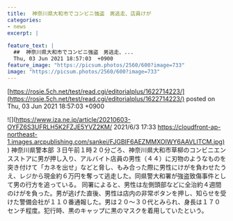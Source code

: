 ```yaml
---
title:  神奈川県大和市でコンビニ強盗　男逃走、店員けが  
categories:
- news
excerpt: |
  
feature_text: |
  ##  神奈川県大和市でコンビニ強盗　男逃走、...
  Thu, 03 Jun 2021 18:57:03  +0900
feature_image: "https://picsum.photos/2560/600?image=733"
image: "https://picsum.photos/2560/600?image=733"
---
```


[https://rosie.5ch.net/test/read.cgi/editorialplus/1622714223/](https://rosie.5ch.net/test/read.cgi/editorialplus/1622714223/)
posted on Thu, 03 Jun 2021 18:57:03  +0900

<!--more-->

![](https://www.iza.ne.jp/article/20210603-OYFZ6S3UFRLH5K2FZJE5YVZ2KM/ 2021/6/3 17:33 [https://cloudfront-ap-northeast-1.images.arcpublishing.com/sankei/FJGBIF6AEZMMXOIWY6AAVLITCM.jpg)](https://cloudfront-ap-northeast-1.images.arcpublishing.com/sankei/FJGBIF6AEZMMXOIWY6AAVLITCM.jpg)) 神奈川県警本部 ３日午前１時２０分ごろ、神奈川県大和市草柳のコンビニエンスストアに男が押し入り、アルバイト店員の男性（４４）に刃物のようなものを突き付けて「カネを出せ」などと脅し、もみ合った際に男性にけがを負わせたうえ、レジから現金約６万円を奪って逃走した。同県警大和署が強盗致傷事件として男の行方を追っている。 同署によると、男性は左側頭部などに全治約４週間のけがを負った。男が逃げた直後、男性は店内の非常ボタンを押し、知らせを受けた警備会社が１１０番通報した。男は２０〜３０代とみられ、身長は１７０センチ程度。犯行時、黒のキャップに黒のマスクを着用していたという。

